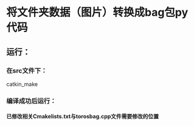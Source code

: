 #  将文件夹数据（图片）转换成bag包py代码
##  运行：
###  在src文件下：
catkin_make

###  编译成功后运行：


####  已修改相关Cmakelists.txt与torosbag.cpp文件需要修改的位置
